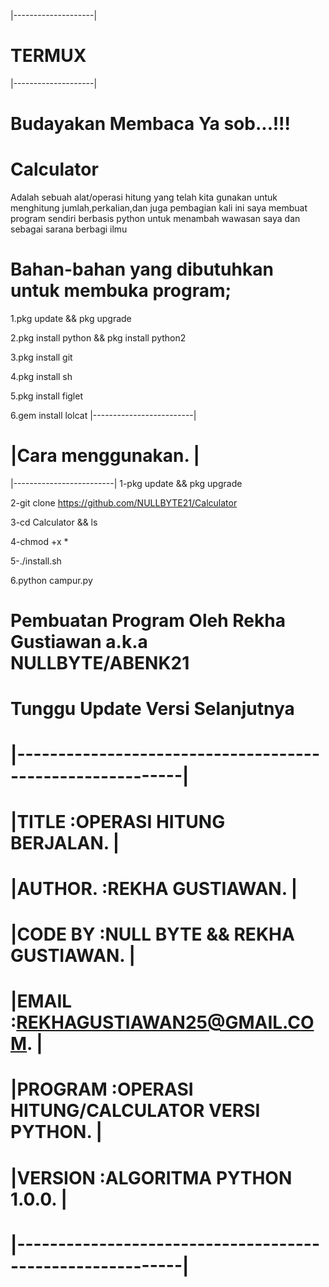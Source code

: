 |--------------------|
# TERMUX
|--------------------|
# Budayakan Membaca Ya sob...!!! 

# Calculator
Adalah sebuah alat/operasi hitung yang telah kita gunakan untuk menghitung jumlah,perkalian,dan juga pembagian
kali ini saya membuat program sendiri berbasis python untuk menambah wawasan saya dan sebagai sarana berbagi ilmu



# Bahan-bahan yang dibutuhkan untuk membuka program; 

1.pkg update && pkg upgrade

2.pkg install python && pkg install python2

3.pkg install git

4.pkg install sh

5.pkg install figlet

6.gem install lolcat
  |-------------------------|
# |Cara menggunakan.        |
  |-------------------------|
1-pkg update && pkg upgrade

2-git clone https://github.com/NULLBYTE21/Calculator

3-cd Calculator && ls

4-chmod +x *

5-./install.sh

6.python campur.py

# Pembuatan Program Oleh Rekha Gustiawan a.k.a NULLBYTE/ABENK21
# Tunggu Update Versi Selanjutnya
#    |----------------------------------------------------------|
#    |TITLE   :OPERASI HITUNG BERJALAN.                         |
#    |AUTHOR. :REKHA GUSTIAWAN.                                 |
#    |CODE BY :NULL BYTE && REKHA GUSTIAWAN.                    |
#    |EMAIL   :REKHAGUSTIAWAN25@GMAIL.COM.                      |
#    |PROGRAM :OPERASI HITUNG/CALCULATOR VERSI PYTHON.          |
#    |VERSION :ALGORITMA PYTHON 1.0.0.                          |
#    |----------------------------------------------------------|
